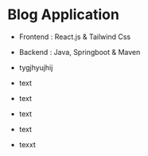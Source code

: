 # Blog Application

- Frontend : React.js & Tailwind Css
- Backend : Java, Springboot & Maven

- tygjhyujhij
- text 
- text
- text
- text
- texxt